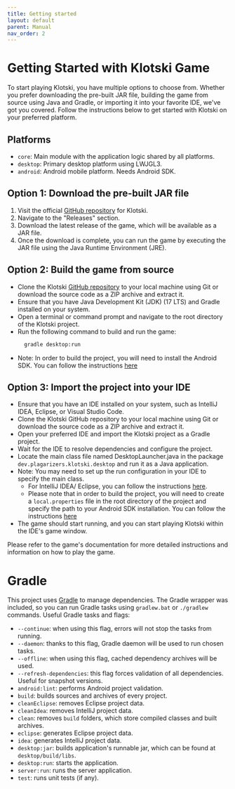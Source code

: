 ```yaml
---
title: Getting started
layout: default
parent: Manual
nav_order: 2
---
```


# Getting Started with Klotski Game

To start playing Klotski, you have multiple options to choose from. Whether you prefer downloading the pre-built JAR
file, building the game from source using Java and Gradle, or importing it into your favorite IDE, we've got you
covered. Follow the instructions below to get started with Klotski on your preferred platform.

## Platforms

- `core`: Main module with the application logic shared by all platforms.
- `desktop`: Primary desktop platform using LWJGL3.
- `android`: Android mobile platform. Needs Android SDK.

## Option 1: Download the pre-built JAR file

1. Visit the official [GitHub repository](https://github.com/BIRSAx2/klotski/releases/latest) for Klotski.
2. Navigate to the "Releases" section.
3. Download the latest release of the game, which will be available as a JAR file.
4. Once the download is complete, you can run the game by executing the JAR file using the Java Runtime Environment (JRE).

## Option 2: Build the game from source

- Clone the Klotski [GitHub repository](https://github.com/BIRSAx2/klotski) to your local machine using Git or download
  the source code as a ZIP archive and
  extract it.
- Ensure that you have Java Development Kit (JDK) (17 LTS) and Gradle installed on your system.
- Open a terminal or command prompt and navigate to the root directory of the Klotski project.
- Run the following command to build and run the game:
  ```bash
    gradle desktop:run
  ```
- Note: In order to build the project, you will need to install the Android SDK. You can follow
  the instructions [here](https://libgdx.com/wiki/start/import-and-running#command-line)

## Option 3: Import the project into your IDE

- Ensure that you have an IDE installed on your system, such as IntelliJ IDEA, Eclipse, or Visual Studio Code.
- Clone the Klotski GitHub repository to your local machine using Git or download the source code as a ZIP archive and
  extract it.
- Open your preferred IDE and import the Klotski project as a Gradle project.
- Wait for the IDE to resolve dependencies and configure the project.
- Locate the main class file named DesktopLauncher.java in the package `dev.plagarizers.klotski.desktop` and run it as a
  Java application.
- Note: You may need to set up the run configuration in your IDE to specify the main class.
    - For IntelliJ IDEA/ Eclipse, you can follow the
      instructions [here](https://libgdx.com/wiki/start/import-and-running).
    - Please note that in order to build the project, you will need to create a `local.properties`
      file in the root directory of the project and specify the path to your Android SDK installation. You can follow
      the instructions [here](https://libgdx.com/wiki/start/import-and-running#command-line)
- The game should start running, and you can start playing Klotski within the IDE's game window.

Please refer to the game's documentation for more detailed instructions and information on how to play the game.


# Gradle

This project uses [Gradle](http://gradle.org/) to manage dependencies.
The Gradle wrapper was included, so you can run Gradle tasks using `gradlew.bat` or `./gradlew` commands.
Useful Gradle tasks and flags:

- `--continue`: when using this flag, errors will not stop the tasks from running.
- `--daemon`: thanks to this flag, Gradle daemon will be used to run chosen tasks.
- `--offline`: when using this flag, cached dependency archives will be used.
- `--refresh-dependencies`: this flag forces validation of all dependencies. Useful for snapshot versions.
- `android:lint`: performs Android project validation.
- `build`: builds sources and archives of every project.
- `cleanEclipse`: removes Eclipse project data.
- `cleanIdea`: removes IntelliJ project data.
- `clean`: removes `build` folders, which store compiled classes and built archives.
- `eclipse`: generates Eclipse project data.
- `idea`: generates IntelliJ project data.
- `desktop:jar`: builds application's runnable jar, which can be found at `desktop/build/libs`.
- `desktop:run`: starts the application.
- `server:run`: runs the server application.
- `test`: runs unit tests (if any).
